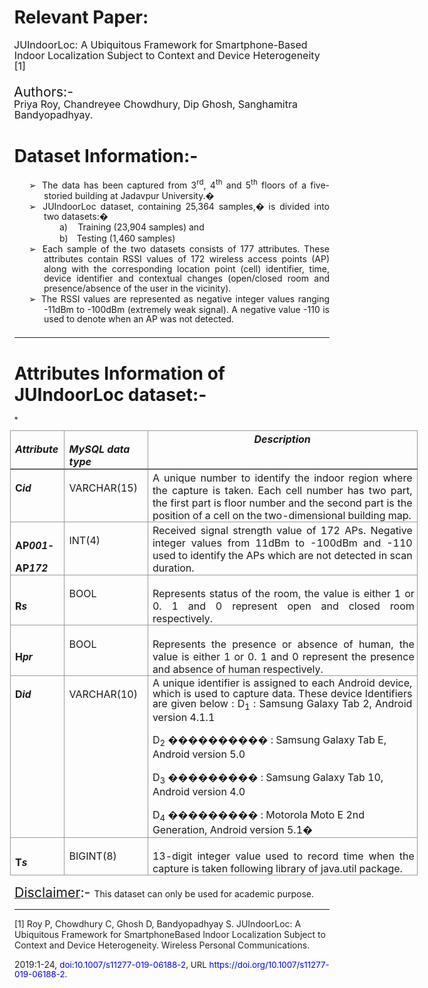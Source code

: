 
<div class=WordSection1>

<h1 style='margin-left:-.25pt'>Relevant Paper: </h1>

<p class=MsoNormal style='margin-top:0cm;margin-right:0cm;margin-bottom:15.85pt;
margin-left:-.25pt;text-indent:-.5pt;line-height:107%'><span style='font-size:
12.0pt;line-height:107%'>JUIndoorLoc: A Ubiquitous Framework for
Smartphone-Based Indoor Localization Subject to Context and Device
Heterogeneity [1] </span></p>

<p class=MsoNormal style='margin-top:0cm;margin-right:0cm;margin-bottom:0cm;
margin-left:-.25pt;text-indent:-.5pt'><span style='font-size:16.0pt;line-height:
107%'>Authors:- </span></p>

<p class=MsoNormal style='margin-top:0cm;margin-right:0cm;margin-bottom:15.85pt;
margin-left:-.25pt;text-indent:-.5pt;line-height:107%'><span style='font-size:
12.0pt;line-height:107%'>Priya Roy, Chandreyee Chowdhury, Dip Ghosh,
Sanghamitra Bandyopadhyay. </span></p>

<h1 style='margin-left:-.25pt'>Dataset Information:- </h1>

<p class=MsoNormal style='margin-top:0cm;margin-right:0cm;margin-bottom:1.2pt;
margin-left:35.25pt;text-align:justify;text-justify:inter-ideograph;text-indent:
-18.0pt;line-height:111%'><span style='font-family:Wingdings'>&#10146;<span
style='font:7.0pt "Times New Roman"'>&nbsp; </span></span><span dir=LTR></span>The
data has been captured from 3<sup>rd</sup>, 4<sup>th</sup> and 5<sup>th</sup>
floors of a five-storied building at Jadavpur University.� </p>

<p class=MsoNormal style='margin-top:0cm;margin-right:0cm;margin-bottom:1.2pt;
margin-left:35.25pt;text-align:justify;text-justify:inter-ideograph;text-indent:
-18.0pt;line-height:111%'><span style='font-family:Wingdings'>&#10146;<span
style='font:7.0pt "Times New Roman"'>&nbsp; </span></span><span dir=LTR></span>JUIndoorLoc
dataset, containing 25,364 samples,� is divided into two datasets:� </p>

<p class=MsoNormal style='margin-top:0cm;margin-right:0cm;margin-bottom:1.2pt;
margin-left:72.0pt;text-align:justify;text-justify:inter-ideograph;text-indent:
-18.0pt;line-height:111%'>a)<span style='font:7.0pt "Times New Roman"'>&nbsp;&nbsp;&nbsp;&nbsp;&nbsp;&nbsp;
</span><span dir=LTR></span>Training (23,904 samples) and </p>

<p class=MsoNormal style='margin-top:0cm;margin-right:0cm;margin-bottom:1.2pt;
margin-left:72.0pt;text-align:justify;text-justify:inter-ideograph;text-indent:
-18.0pt;line-height:111%'>b)<span style='font:7.0pt "Times New Roman"'>&nbsp;&nbsp;&nbsp;&nbsp;&nbsp;
</span><span dir=LTR></span>Testing (1,460 samples) </p>

<p class=MsoNormal style='margin-top:0cm;margin-right:0cm;margin-bottom:1.2pt;
margin-left:35.25pt;text-align:justify;text-justify:inter-ideograph;text-indent:
-18.0pt;line-height:111%'><span style='font-family:Wingdings'>&#10146;<span
style='font:7.0pt "Times New Roman"'>&nbsp; </span></span><span dir=LTR></span>Each
sample of the two datasets consists of 177 attributes. These attributes contain
RSSI values of 172 wireless access points (AP) along with the corresponding
location point (cell) identifier, time, device identifier and contextual
changes (open/closed room and presence/absence of the user in the vicinity). </p>

<p class=MsoNormal style='margin-top:0cm;margin-right:0cm;margin-bottom:16.3pt;
margin-left:35.25pt;text-align:justify;text-justify:inter-ideograph;text-indent:
-18.0pt;line-height:111%'><span style='font-family:Wingdings'>&#10146;<span
style='font:7.0pt "Times New Roman"'>&nbsp; </span></span><span dir=LTR></span>The
RSSI values are represented as negative integer values ranging -11dBm to
-100dBm (extremely weak signal). A negative value -110 is used to denote when
an AP was not detected. </p>
<hr>
<h1 style='margin-left:-.25pt'>Attributes Information of JUIndoorLoc dataset:- </h1>

<p class=MsoNormal style='margin-bottom:3.45pt'><span style='font-size:4.0pt;
line-height:107%'>�</span></p>

<table class=TableGrid border=0 cellspacing=0 cellpadding=0 width=652
 style='width:488.85pt;margin-left:-5.4pt;border-collapse:collapse'>
 <tr style='height:14.4pt'>
  <td width=75 valign=top style='width:56.4pt;border:solid #999999 1.0pt;
  border-bottom:solid #666666 1.5pt;padding:2.4pt 2.9pt .3pt 5.4pt;height:14.4pt'>
  <p class=MsoNormal style='margin-bottom:0cm'><b><i>Attribute </i></b></p>
  </td>
  <td width=123 valign=top style='width:92.2pt;border-top:solid #999999 1.0pt;
  border-left:none;border-bottom:solid #666666 1.5pt;border-right:solid #999999 1.0pt;
  padding:2.4pt 2.9pt .3pt 5.4pt;height:14.4pt'>
  <p class=MsoNormal style='margin-bottom:0cm'><b><i>MySQL data type </i></b></p>
  </td>
  <td width=454 valign=top style='width:340.25pt;border-top:solid #999999 1.0pt;
  border-left:none;border-bottom:solid #666666 1.5pt;border-right:solid #999999 1.0pt;
  padding:2.4pt 2.9pt .3pt 5.4pt;height:14.4pt'>
  <p class=MsoNormal align=center style='margin-top:0cm;margin-right:2.5pt;
  margin-bottom:0cm;margin-left:0cm;text-align:center'><b><i>Description </i></b></p>
  </td>
 </tr>
 <tr style='height:54.7pt'>
  <td width=75 valign=top style='width:56.4pt;border:solid #999999 1.0pt;
  border-top:none;padding:2.4pt 2.9pt .3pt 5.4pt;height:54.7pt'>
  <p class=MsoNormal style='margin-bottom:0cm'><b>C</b><b><i><span
  style='font-size:11.5pt;line-height:107%'>id</span></i> </b></p>
  </td>
  <td width=123 valign=top style='width:92.2pt;border-top:none;border-left:
  none;border-bottom:solid #999999 1.0pt;border-right:solid #999999 1.0pt;
  padding:2.4pt 2.9pt .3pt 5.4pt;height:54.7pt'>
  <p class=MsoNormal style='margin-bottom:0cm'>VARCHAR(15) </p>
  </td>
  <td width=454 valign=top style='width:340.25pt;border-top:none;border-left:
  none;border-bottom:solid #999999 1.0pt;border-right:solid #999999 1.0pt;
  padding:2.4pt 2.9pt .3pt 5.4pt;height:54.7pt'>
  <p class=MsoNormal style='margin-top:0cm;margin-right:2.45pt;margin-bottom:
  0cm;margin-left:0cm;text-align:justify;text-justify:inter-ideograph'>A unique
  number to identify the indoor region where the capture is taken. Each cell
  number has two part, the first part is floor number and the second part is
  the position of a cell on the two-dimensional building map. </p>
  </td>
 </tr>
 <tr style='height:44.4pt'>
  <td width=75 valign=bottom style='width:56.4pt;border:solid #999999 1.0pt;
  border-top:none;padding:2.4pt 2.9pt .3pt 5.4pt;height:44.4pt'>
  <p class=MsoNormal style='margin-bottom:8.7pt'><b>AP</b><b><i><span
  style='font-size:11.5pt;line-height:107%'>001</span></i>-</b></p>
  <p class=MsoNormal style='margin-bottom:0cm'><b>AP</b><b><i><span
  style='font-size:11.5pt;line-height:107%'>172</span></i> </b></p>
  </td>
  <td width=123 valign=top style='width:92.2pt;border-top:none;border-left:
  none;border-bottom:solid #999999 1.0pt;border-right:solid #999999 1.0pt;
  padding:2.4pt 2.9pt .3pt 5.4pt;height:44.4pt'>
  <p class=MsoNormal style='margin-bottom:0cm'>INT(4) </p>
  </td>
  <td width=454 valign=top style='width:340.25pt;border-top:none;border-left:
  none;border-bottom:solid #999999 1.0pt;border-right:solid #999999 1.0pt;
  padding:2.4pt 2.9pt .3pt 5.4pt;height:44.4pt'>
  <p class=MsoNormal style='margin-top:0cm;margin-right:2.25pt;margin-bottom:
  0cm;margin-left:0cm;text-align:justify;text-justify:inter-ideograph'>Received
  signal strength value of 172 APs. Negative integer values from 11dBm to
  -100dBm and -110 used to identify the APs which are not detected in scan
  duration. </p>
  </td>
 </tr>
 <tr style='height:27.35pt'>
  <td width=75 style='width:56.4pt;border:solid #999999 1.0pt;border-top:none;
  padding:2.4pt 2.9pt .3pt 5.4pt;height:27.35pt'>
  <p class=MsoNormal style='margin-bottom:0cm'><b>R</b><b><i><span
  style='font-size:11.5pt;line-height:107%'>s</span></i> </b></p>
  </td>
  <td width=123 valign=top style='width:92.2pt;border-top:none;border-left:
  none;border-bottom:solid #999999 1.0pt;border-right:solid #999999 1.0pt;
  padding:2.4pt 2.9pt .3pt 5.4pt;height:27.35pt'>
  <p class=MsoNormal style='margin-bottom:0cm'>BOOL </p>
  </td>
  <td width=454 valign=top style='width:340.25pt;border-top:none;border-left:
  none;border-bottom:solid #999999 1.0pt;border-right:solid #999999 1.0pt;
  padding:2.4pt 2.9pt .3pt 5.4pt;height:27.35pt'>
  <p class=MsoNormal style='margin-bottom:0cm;text-align:justify;text-justify:
  inter-ideograph'>Represents status of the room, the value is either 1 or 0. 1
  and 0 represent open and closed room respectively. </p>
  </td>
 </tr>
 <tr style='height:27.35pt'>
  <td width=75 style='width:56.4pt;border:solid #999999 1.0pt;border-top:none;
  padding:2.4pt 2.9pt .3pt 5.4pt;height:27.35pt'>
  <p class=MsoNormal style='margin-bottom:0cm'><b>H</b><b><i><span
  style='font-size:11.5pt;line-height:107%'>pr</span></i> </b></p>
  </td>
  <td width=123 valign=top style='width:92.2pt;border-top:none;border-left:
  none;border-bottom:solid #999999 1.0pt;border-right:solid #999999 1.0pt;
  padding:2.4pt 2.9pt .3pt 5.4pt;height:27.35pt'>
  <p class=MsoNormal style='margin-bottom:0cm'>BOOL </p>
  </td>
  <td width=454 valign=top style='width:340.25pt;border-top:none;border-left:
  none;border-bottom:solid #999999 1.0pt;border-right:solid #999999 1.0pt;
  padding:2.4pt 2.9pt .3pt 5.4pt;height:27.35pt'>
  <p class=MsoNormal style='margin-bottom:0cm;text-align:justify;text-justify:
  inter-ideograph'>Represents the presence or absence of human, the value is
  either 1 or 0. 1 and 0 represent the presence and absence of human
  respectively. </p>
  </td>
 </tr>
 <tr style='height:85.95pt'>
  <td width=75 valign=top style='width:56.4pt;border:solid #999999 1.0pt;
  border-top:none;padding:2.4pt 2.9pt .3pt 5.4pt;height:85.95pt'>
  <p class=MsoNormal style='margin-bottom:0cm'><b>D</b><b><i><span
  style='font-size:11.5pt;line-height:107%'>id</span></i> </b></p>
  </td>
  <td width=123 valign=top style='width:92.2pt;border-top:none;border-left:
  none;border-bottom:solid #999999 1.0pt;border-right:solid #999999 1.0pt;
  padding:2.4pt 2.9pt .3pt 5.4pt;height:85.95pt'>
  <p class=MsoNormal style='margin-bottom:0cm'>VARCHAR(10) </p>
  </td>
  <td width=454 valign=top style='width:340.25pt;border-top:none;border-left:
  none;border-bottom:solid #999999 1.0pt;border-right:solid #999999 1.0pt;
  padding:2.4pt 2.9pt .3pt 5.4pt;height:85.95pt'>
  <p class=MsoNormal style='margin-top:0cm;margin-right:2.55pt;margin-bottom:
  1.55pt;margin-left:0cm;text-align:justify;text-justify:inter-ideograph;
  line-height:104%'>A unique identifier is assigned to each Android device,
  which is used to capture data. These device Identifiers are given below : D<sub>1</sub>
  : Samsung Galaxy Tab 2, Android version 4.1.1 </p>
  <p class=MsoNormal style='margin-bottom:1.0pt'>D<sub>2</sub> ���������� :
  Samsung Galaxy Tab E, Android version 5.0 </p>
  <p class=MsoNormal style='margin-bottom:1.0pt'>D<sub>3</sub> ��������� :
  Samsung Galaxy Tab 10, Android version 4.0 </p>
  <p class=MsoNormal style='margin-bottom:0cm'>D<sub>4</sub> ��������� :
  Motorola Moto E 2nd Generation, Android version 5.1� </p>
  </td>
 </tr>
 <tr style='height:27.5pt'>
  <td width=75 style='width:56.4pt;border:solid #999999 1.0pt;border-top:none;
  padding:2.4pt 2.9pt .3pt 5.4pt;height:27.5pt'>
  <p class=MsoNormal style='margin-bottom:0cm'><b>T</b><b><i><span
  style='font-size:11.5pt;line-height:107%'>s</span></i> </b></p>
  </td>
  <td width=123 valign=top style='width:92.2pt;border-top:none;border-left:
  none;border-bottom:solid #999999 1.0pt;border-right:solid #999999 1.0pt;
  padding:2.4pt 2.9pt .3pt 5.4pt;height:27.5pt'>
  <p class=MsoNormal style='margin-bottom:0cm'>BIGINT(8) </p>
  </td>
  <td width=454 valign=top style='width:340.25pt;border-top:none;border-left:
  none;border-bottom:solid #999999 1.0pt;border-right:solid #999999 1.0pt;
  padding:2.4pt 2.9pt .3pt 5.4pt;height:27.5pt'>
  <p class=MsoNormal style='margin-bottom:0cm;text-align:justify;text-justify:
  inter-ideograph'>13-digit integer value used to record time when the capture
  is taken following library of java.util package. </p>
  </td>
 </tr>
</table>

<p class=MsoNormal style='margin-top:0cm;margin-right:0cm;margin-bottom:0cm;
margin-left:.5pt;text-align:justify;text-justify:inter-ideograph;text-indent:
-.5pt;line-height:111%'><u><span style='font-size:16.0pt;line-height:111%'>Disclaimer</span></u><span
style='font-size:16.0pt;line-height:111%'>:- </span>This dataset can only be
used for academic purpose. </p>

<hr>

<p class=MsoNormal style='margin-bottom:.7pt;line-height:normal'><span
style='color:#222222'>[1] Roy P, Chowdhury C, Ghosh D, Bandyopadhyay S.
JUIndoorLoc: A Ubiquitous Framework for SmartphoneBased Indoor Localization
Subject to Context and Device Heterogeneity. Wireless Personal Communications. </span></p>

<p class=MsoNormal style='margin-bottom:0cm'><span style='color:#222222'>2019:1-24,
</span><span style='font-size:10.0pt;line-height:107%;color:blue'>doi:10.1007/s11277-019-06188-2</span><span
style='font-size:10.0pt;line-height:107%'>, URL </span><span style='font-size:
10.0pt;line-height:107%;color:blue'>https://doi.org/10.1007/s11277-019-06188-2.</span><span
style='font-size:10.0pt;line-height:107%'> </span></p>

</div>
